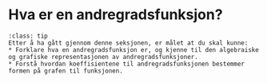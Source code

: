 # Hva er en andregradsfunksjon?

```{admonition} Læringsmål: andregradsfunksjoner
:class: tip
Etter å ha gått gjennom denne seksjonen, er målet at du skal kunne:
* Forklare hva en andregradsfunksjon er, og kjenne til den algebraiske og grafiske representasjonen av andregradsfunksjoner.
* Forstå hvordan koeffisientene til andregradsfunksjonen bestemmer formen på grafen til funksjonen.
```

